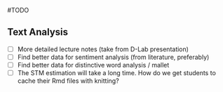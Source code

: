 #TODO

## Text Analysis

- [ ] More detailed lecture notes (take from D-Lab presentation)
- [ ] Find better data for sentiment analysis (from literature, preferably)
- [ ] Find better data for distinctive word analysis / mallet
- [ ] The STM estimation will take a long time. How do we get students to cache their Rmd files with knitting?